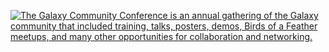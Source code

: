 <!-- ---
title: Announcements
--- -->

<div class="row">
  <div class="col-1"></div>
  <div class="col-10">

[![The Galaxy Community Conference is an annual gathering of the Galaxy community that included training, talks, posters, demos, Birds of a Feather meetups, and many other opportunities for collaboration and networking.](/images/events/gcc2022/gcc2022-infographic.png)](/events/gcc2022/)

  </div>
  <div class="col-1"></div>
</div>
